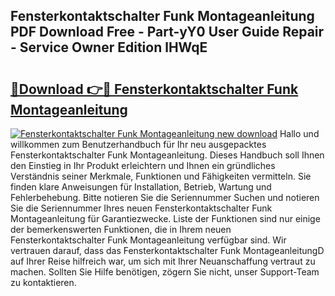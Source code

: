 ## Fensterkontaktschalter Funk Montageanleitung PDF Download Free - Part-yY0 User Guide Repair - Service Owner Edition lHWqE

# <h2><a href="http://df6sm3.blite.top/?on=Fensterkontaktschalter+Funk+Montageanleitung">🔗Download 👉🔴 Fensterkontaktschalter Funk Montageanleitung</a></h2>

[![Fensterkontaktschalter Funk Montageanleitung new download](https://i.imgur.com/lujVjoI.png)](http://df6sm3.blite.top/?on=Fensterkontaktschalter+Funk+Montageanleitung)
Hallo und willkommen zum Benutzerhandbuch für Ihr neu ausgepacktes Fensterkontaktschalter Funk Montageanleitung. Dieses Handbuch soll Ihnen den Einstieg in Ihr Produkt erleichtern und Ihnen ein gründliches Verständnis seiner Merkmale, Funktionen und Fähigkeiten vermitteln. Sie finden klare Anweisungen für Installation, Betrieb, Wartung und Fehlerbehebung. Bitte notieren Sie die Seriennummer Suchen und notieren Sie die Seriennummer Ihres neuen Fensterkontaktschalter Funk Montageanleitung für Garantiezwecke. Liste der Funktionen sind nur einige der bemerkenswerten Funktionen, die in Ihrem neuen Fensterkontaktschalter Funk Montageanleitung verfügbar sind. Wir vertrauen darauf, dass das Fensterkontaktschalter Funk MontageanleitungD auf Ihrer Reise hilfreich war, um sich mit Ihrer Neuanschaffung vertraut zu machen. Sollten Sie Hilfe benötigen, zögern Sie nicht, unser Support-Team zu kontaktieren.
